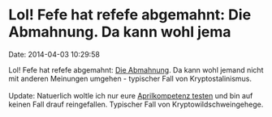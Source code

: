 Lol! Fefe hat refefe abgemahnt: Die Abmahnung. Da kann wohl jema
================================================================

Date: 2014-04-03 10:29:58

Lol! Fefe hat refefe abgemahnt: [Die
Abmahnung](http://blog.refefe.de/abmahnung.html). Da kann wohl jemand
nicht mit anderen Meinungen umgehen - typischer Fall von
Kryptostalinismus.\
\
Update: Natuerlich woltle ich nur eure [Aprilkompetenz
testen](http://blog.fefe.de/?ts=adc50833) und bin auf keinen Fall drauf
reingefallen. Typischer Fall von Kryptowildschweingehege.
